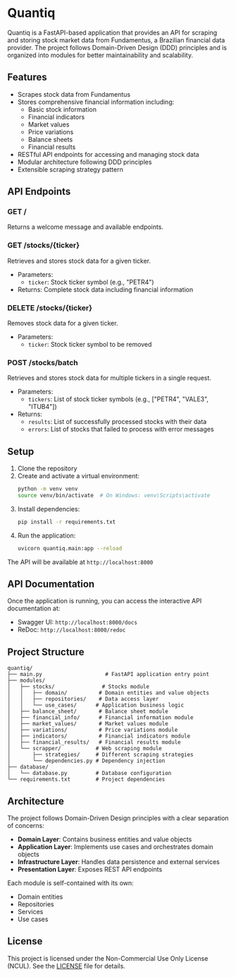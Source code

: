# Quantiq

Quantiq is a FastAPI-based application that provides an API for scraping and storing stock market data from Fundamentus, a Brazilian financial data provider. The project follows Domain-Driven Design (DDD) principles and is organized into modules for better maintainability and scalability.

## Features

- Scrapes stock data from Fundamentus
- Stores comprehensive financial information including:
  - Basic stock information
  - Financial indicators
  - Market values
  - Price variations
  - Balance sheets
  - Financial results
- RESTful API endpoints for accessing and managing stock data
- Modular architecture following DDD principles
- Extensible scraping strategy pattern

## API Endpoints

### GET /
Returns a welcome message and available endpoints.

### GET /stocks/{ticker}
Retrieves and stores stock data for a given ticker.
- Parameters:
  - `ticker`: Stock ticker symbol (e.g., "PETR4")
- Returns: Complete stock data including financial information

### DELETE /stocks/{ticker}
Removes stock data for a given ticker.
- Parameters:
  - `ticker`: Stock ticker symbol to be removed

### POST /stocks/batch
Retrieves and stores stock data for multiple tickers in a single request.
- Parameters:
  - `tickers`: List of stock ticker symbols (e.g., ["PETR4", "VALE3", "ITUB4"])
- Returns:
  - `results`: List of successfully processed stocks with their data
  - `errors`: List of stocks that failed to process with error messages

## Setup

1. Clone the repository
2. Create and activate a virtual environment:
   ```bash
   python -m venv venv
   source venv/bin/activate  # On Windows: venv\Scripts\activate
   ```
3. Install dependencies:
   ```bash
   pip install -r requirements.txt
   ```
4. Run the application:
   ```bash
   uvicorn quantiq.main:app --reload
   ```

The API will be available at `http://localhost:8000`

## API Documentation

Once the application is running, you can access the interactive API documentation at:
- Swagger UI: `http://localhost:8000/docs`
- ReDoc: `http://localhost:8000/redoc`

## Project Structure

```
quantiq/
├── main.py                    # FastAPI application entry point
├── modules/
│   ├── stocks/               # Stocks module
│   │   ├── domain/          # Domain entities and value objects
│   │   ├── repositories/    # Data access layer
│   │   └── use_cases/      # Application business logic
│   ├── balance_sheet/       # Balance sheet module
│   ├── financial_info/      # Financial information module
│   ├── market_values/       # Market values module
│   ├── variations/          # Price variations module
│   ├── indicators/          # Financial indicators module
│   ├── financial_results/   # Financial results module
│   └── scrapper/           # Web scraping module
│       ├── strategies/     # Different scraping strategies
│       └── dependencies.py # Dependency injection
├── database/
│   └── database.py         # Database configuration
└── requirements.txt        # Project dependencies
```

## Architecture

The project follows Domain-Driven Design principles with a clear separation of concerns:

- **Domain Layer**: Contains business entities and value objects
- **Application Layer**: Implements use cases and orchestrates domain objects
- **Infrastructure Layer**: Handles data persistence and external services
- **Presentation Layer**: Exposes REST API endpoints

Each module is self-contained with its own:
- Domain entities
- Repositories
- Services
- Use cases

## License

This project is licensed under the Non-Commercial Use Only License (NCUL). See the [LICENSE](LICENSE) file for details.

